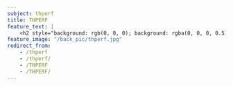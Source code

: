 ```yaml
---
subject: thperf
title: THPERF
feature_text: |
    <h2 style="background: rgb(0, 0, 0); background: rgba(0, 0, 0, 0.5); color: #f1f1f1; padding: 10px;">THPERF</h2>
feature_image: "/back_pic/thperf.jpg"
redirect_from:
    - /thperf
    - /thperf/
    - /THPERF
    - /THPERF/
---
```

